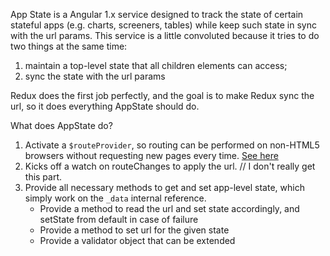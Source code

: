 App State is a Angular 1.x service designed to track the state of certain stateful apps (e.g. charts, screeners, tables) while keep such state in sync with the url params. This service is a little convoluted because it tries to do two things at the same time: 
  1. maintain a top-level state that all children elements can access; 
  2. sync the state with the url params

Redux does the first job perfectly, and the goal is to make Redux sync the url, so it does everything AppState should do.

What does AppState do?
  1. Activate a `$routeProvider`, so routing can be performed on non-HTML5 browsers without requesting new pages every time. [See here](https://stackoverflow.com/questions/14319967/angularjs-routing-without-the-hash)
  2. Kicks off a watch on routeChanges to apply the url. // I don't really get this part.
  3. Provide all necessary methods to get and set app-level state, which simply work on the `_data` internal reference.
     - Provide a method to read the url and set state accordingly, and setState from default in case of failure
     - Provide a method to set url for the given state
     - Provide a validator object that can be extended
